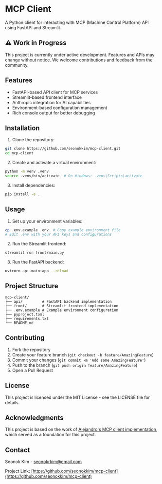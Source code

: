 # MCP Client

A Python client for interacting with MCP (Machine Control Platform) API using FastAPI and Streamlit.

## ⚠️ Work in Progress

This project is currently under active development. Features and APIs may change without notice. We welcome contributions and feedback from the community.

## Features

- FastAPI-based API client for MCP services
- Streamlit-based frontend interface
- Anthropic integration for AI capabilities
- Environment-based configuration management
- Rich console output for better debugging

## Installation

1. Clone the repository:
```bash
git clone https://github.com/seonokkim/mcp-client.git
cd mcp-client
```

2. Create and activate a virtual environment:
```bash
python -m venv .venv
source .venv/bin/activate  # On Windows: .venv\Scripts\activate
```

3. Install dependencies:
```bash
pip install -e .
```

## Usage

1. Set up your environment variables:
```bash
cp .env.example .env  # Copy example environment file
# Edit .env with your API keys and configurations
```

2. Run the Streamlit frontend:
```bash
streamlit run front/main.py
```

3. Run the FastAPI backend:
```bash
uvicorn api.main:app --reload
```

## Project Structure

```
mcp-client/
├── api/         # FastAPI backend implementation
├── front/       # Streamlit frontend implementation
├── .env.example # Example environment configuration
├── pyproject.toml
├── requirements.txt
└── README.md
```

## Contributing

1. Fork the repository
2. Create your feature branch (`git checkout -b feature/AmazingFeature`)
3. Commit your changes (`git commit -m 'Add some AmazingFeature'`)
4. Push to the branch (`git push origin feature/AmazingFeature`)
5. Open a Pull Request

## License

This project is licensed under the MIT License - see the LICENSE file for details.

## Acknowledgments

This project is based on the work of [Alejandro's MCP client implementation](https://github.com/alejandro-ao/mcp-client-python-example), which served as a foundation for this project.

## Contact

Seonok Kim - seonokrkim@email.com

Project Link: [https://github.com/seonokkim/mcp-client](https://github.com/seonokkim/mcp-client)